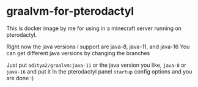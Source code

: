 # graalvm-for-pterodactyl
This is docker image by me for using in a minecraft server running on pterodactyl.

Right now the java versions i support are java-8, java-11, and java-16
You can get different java versions by changing the branches

Just put `ad1tya2/graalvm:java-11` or the java version you like, `java-8` or `java-16` and put it In the pterodactyl panel `startup` config options and you are done :)
